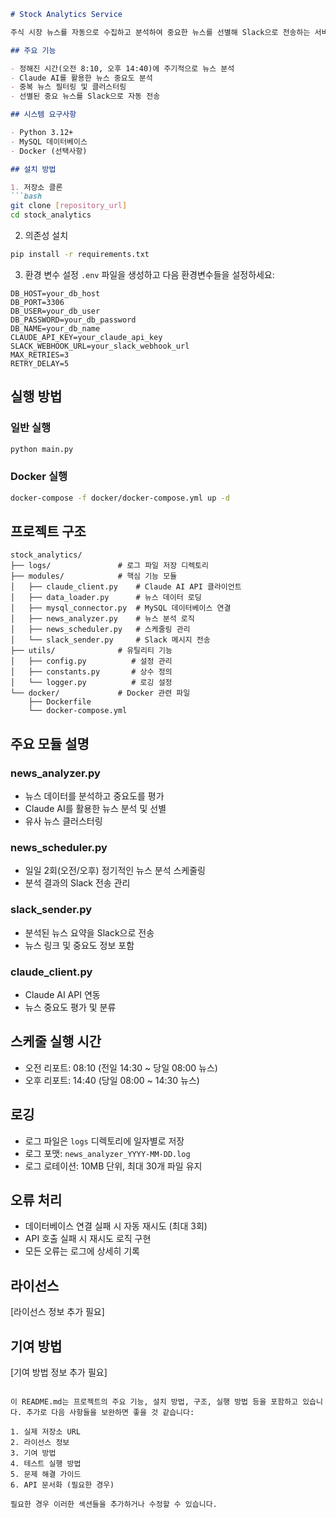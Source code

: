 ```markdown
# Stock Analytics Service

주식 시장 뉴스를 자동으로 수집하고 분석하여 중요한 뉴스를 선별해 Slack으로 전송하는 서비스입니다.

## 주요 기능

- 정해진 시간(오전 8:10, 오후 14:40)에 주기적으로 뉴스 분석
- Claude AI를 활용한 뉴스 중요도 분석
- 중복 뉴스 필터링 및 클러스터링
- 선별된 중요 뉴스를 Slack으로 자동 전송

## 시스템 요구사항

- Python 3.12+
- MySQL 데이터베이스
- Docker (선택사항)

## 설치 방법

1. 저장소 클론
```bash
git clone [repository_url]
cd stock_analytics
```

2. 의존성 설치
```bash
pip install -r requirements.txt
```

3. 환경 변수 설정
`.env` 파일을 생성하고 다음 환경변수들을 설정하세요:

```env
DB_HOST=your_db_host
DB_PORT=3306
DB_USER=your_db_user
DB_PASSWORD=your_db_password
DB_NAME=your_db_name
CLAUDE_API_KEY=your_claude_api_key
SLACK_WEBHOOK_URL=your_slack_webhook_url
MAX_RETRIES=3
RETRY_DELAY=5
```

## 실행 방법

### 일반 실행
```bash
python main.py
```

### Docker 실행
```bash
docker-compose -f docker/docker-compose.yml up -d
```

## 프로젝트 구조

```
stock_analytics/
├── logs/               # 로그 파일 저장 디렉토리
├── modules/            # 핵심 기능 모듈
│   ├── claude_client.py    # Claude AI API 클라이언트
│   ├── data_loader.py      # 뉴스 데이터 로딩
│   ├── mysql_connector.py  # MySQL 데이터베이스 연결
│   ├── news_analyzer.py    # 뉴스 분석 로직
│   ├── news_scheduler.py   # 스케줄링 관리
│   └── slack_sender.py     # Slack 메시지 전송
├── utils/              # 유틸리티 기능
│   ├── config.py          # 설정 관리
│   ├── constants.py       # 상수 정의
│   └── logger.py          # 로깅 설정
└── docker/             # Docker 관련 파일
    ├── Dockerfile
    └── docker-compose.yml
```

## 주요 모듈 설명

### news_analyzer.py
- 뉴스 데이터를 분석하고 중요도를 평가
- Claude AI를 활용한 뉴스 분석 및 선별
- 유사 뉴스 클러스터링

### news_scheduler.py
- 일일 2회(오전/오후) 정기적인 뉴스 분석 스케줄링
- 분석 결과의 Slack 전송 관리

### slack_sender.py
- 분석된 뉴스 요약을 Slack으로 전송
- 뉴스 링크 및 중요도 정보 포함

### claude_client.py
- Claude AI API 연동
- 뉴스 중요도 평가 및 분류

## 스케줄 실행 시간

- 오전 리포트: 08:10 (전일 14:30 ~ 당일 08:00 뉴스)
- 오후 리포트: 14:40 (당일 08:00 ~ 14:30 뉴스)

## 로깅

- 로그 파일은 `logs` 디렉토리에 일자별로 저장
- 로그 포맷: `news_analyzer_YYYY-MM-DD.log`
- 로그 로테이션: 10MB 단위, 최대 30개 파일 유지

## 오류 처리

- 데이터베이스 연결 실패 시 자동 재시도 (최대 3회)
- API 호출 실패 시 재시도 로직 구현
- 모든 오류는 로그에 상세히 기록

## 라이선스

[라이선스 정보 추가 필요]

## 기여 방법

[기여 방법 정보 추가 필요]
```

이 README.md는 프로젝트의 주요 기능, 설치 방법, 구조, 실행 방법 등을 포함하고 있습니다. 추가로 다음 사항들을 보완하면 좋을 것 같습니다:

1. 실제 저장소 URL
2. 라이선스 정보
3. 기여 방법
4. 테스트 실행 방법
5. 문제 해결 가이드
6. API 문서화 (필요한 경우)

필요한 경우 이러한 섹션들을 추가하거나 수정할 수 있습니다.
